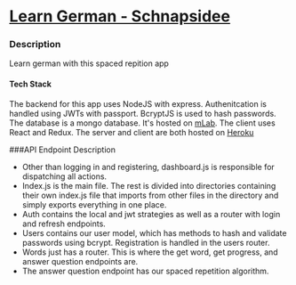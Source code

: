 # [Learn German - Schnapsidee](https://german-steve-sean.herokuapp.com/)

### Description

Learn german with this spaced repition app

#### Tech Stack

The backend for this app uses NodeJS with express. Authenitcation is handled using JWTs with passport. BcryptJS is used to hash passwords.
The database is a mongo database. It's hosted on [mLab](https://mlab.com/).
The client uses React and Redux.
The server and client are both hosted on [Heroku](https://www.heroku.com/)

###API Endpoint Description

- Other than logging in and registering, dashboard.js is responsible for dispatching all actions.
- Index.js is the main file. The rest is divided into directories containing their own index.js file that imports from other files in the directory and simply exports everything in one place.
- Auth contains the local and jwt strategies as well as a router with login and refresh endpoints.
- Users contains our user model, which has methods to hash and validate passwords using bcrypt. Registration is handled in the users router.
- Words just has a router. This is where the get word, get progress, and answer question endpoints are.
- The answer question endpoint has our spaced repetition algorithm.
